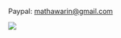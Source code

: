 Paypal: <a href="https://www.paypal.com/paypalme/lexne">mathawarin@gmail.com</a>

<img src="https://lexneconst.github.io/photo/casenium.jpg">
